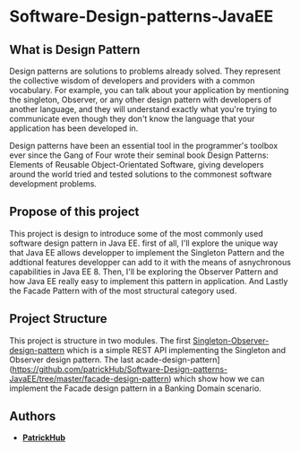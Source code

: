 # Software-Design-patterns-JavaEE

## What is Design Pattern

Design patterns are solutions to problems already solved. They represent the collective wisdom of developers and providers with a common vocabulary. For example, you can talk about your application by mentioning the singleton, Observer, or any other design pattern with developers of another language, and they will understand exactly what you're trying to communicate even though they don't know the language that your application has been developed in.

Design patterns have been an essential tool in the programmer's toolbox ever since the Gang of Four wrote their seminal book Design Patterns: Elements of Reusable Object-Orientated Software, giving developers around the world tried and tested solutions to the commonest software development problems.

## Propose of this project

This project is design to introduce some of the most commonly used software design pattern in Java EE. first of all, I'll explore the unique way that Java EE allows developper to implement the Singleton Pattern and the addtional features developper can add to it with the means of asnychronous capabilities in Java EE 8. Then, I'll be exploring the Observer Pattern and how Java EE really easy to implement this pattern in application. And Lastly the Facade Pattern with of the most structural category used.

## Project Structure

This project is structure in two modules. The first [Singleton-Observer-design-pattern](https://github.com/patrickHub/Software-Design-patterns-JavaEE/tree/master/singleton-observer-design-pattern) which is a simple REST API implementing the Singleton and Observer design pattern. The last acade-design-pattern](https://github.com/patrickHub/Software-Design-patterns-JavaEE/tree/master/facade-design-pattern) which show how we can implement the Facade design pattern in a Banking Domain scenario.

## Authors

- **[PatrickHub](https://github.com/patrickHub)**
